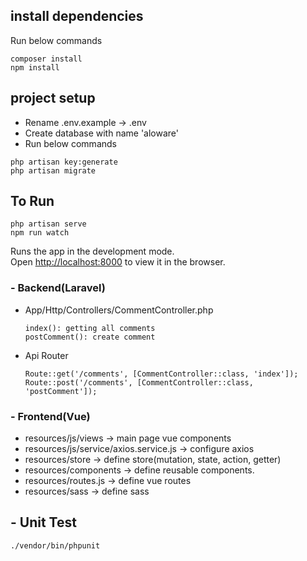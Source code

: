 ## install dependencies

Run below commands

```
composer install
npm install
```

## project setup

-   Rename .env.example -> .env
-   Create database with name 'aloware'
-   Run below commands

```
php artisan key:generate
php artisan migrate
```

## To Run

```
php artisan serve
npm run watch
```

Runs the app in the development mode.\
Open [http://localhost:8000](http://localhost:8000) to view it in the browser.

### - Backend(Laravel)

- App/Http/Controllers/CommentController.php

    ```
    index(): getting all comments
    postComment(): create comment
    ```
- Api Router

  ```
  Route::get('/comments', [CommentController::class, 'index']);
  Route::post('/comments', [CommentController::class, 'postComment']);
  ```

### - Frontend(Vue)

- resources/js/views -> main page vue components
- resources/js/service/axios.service.js -> configure axios
- resources/store -> define store(mutation, state, action, getter)
- resources/components -> define reusable components.
- resources/routes.js -> define vue routes
- resources/sass -> define sass

## - Unit Test
  ```
  ./vendor/bin/phpunit
  ```